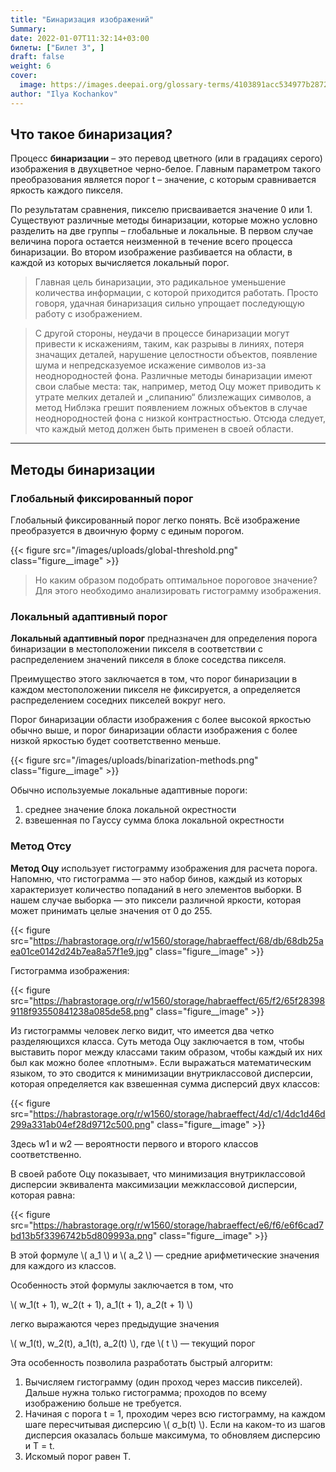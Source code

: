 ```yaml
---
title: "Бинаризация изображений"
Summary:
date: 2022-01-07T11:32:14+03:00
билеты: ["Билет 3", ]
draft: false
weight: 6
cover:
  image: https://images.deepai.org/glossary-terms/4103891acc534977b2872112ce21fef7/binarization.jpg
author: "Ilya Kochankov"
---
```


## Что такое бинаризация?

Процесс **бинаризации** – это перевод цветного (или в градациях серого) изображения в двухцветное черно-белое. 
Главным параметром такого преобразования является порог t – значение, с которым сравнивается яркость каждого пикселя.

По результатам сравнения, пикселю присваивается значение 0 или 1. Существуют различные методы бинаризации, 
которые можно условно разделить на две группы – глобальные и локальные. 
В первом случае величина порога остается неизменной в течение всего процесса бинаризации. 
Во втором изображение разбивается на области, в каждой из которых вычисляется локальный порог.

> Главная цель бинаризации, это радикальное уменьшение количества информации, с которой приходится работать. 
Просто говоря, удачная бинаризация сильно упрощает последующую работу с изображением. 

> С другой стороны, неудачи в процессе бинаризации могут привести к искажениям, таким, как разрывы в линиях, потеря 
значащих деталей, нарушение целостности объектов, появление шума и непредсказуемое искажение символов из-за 
неоднородностей фона. Различные методы бинаризации имеют свои слабые места: так, например, метод Оцу может 
приводить к утрате мелких деталей и „слипанию“ близлежащих символов, а метод Ниблэка грешит появлением ложных 
объектов в случае неоднородностей фона с низкой контрастностью. Отсюда следует, что каждый метод должен быть 
применен в своей области.

---

## Методы бинаризации
### Глобальный фиксированный порог

Глобальный фиксированный порог легко понять. Всё изображение преобразуется в двоичную форму с единым порогом.

{{< figure src="/images/uploads/global-threshold.png"
class="figure__image" >}}

> Но каким образом подобрать оптимальное пороговое значение? Для этого необходимо анализировать гистограмму изображения.

### Локальный адаптивный порог

**Локальный адаптивный порог** предназначен для определения порога бинаризации в местоположении пикселя в соответствии с
распределением значений пикселя в блоке соседства пикселя. 

Преимущество этого заключается в том, что порог бинаризации 
в каждом местоположении пикселя не фиксируется, а определяется распределением соседних пикселей вокруг него. 

Порог бинаризации области изображения с более высокой яркостью обычно выше, и порог бинаризации области изображения с более 
низкой яркостью будет соответственно меньше.

{{< figure src="/images/uploads/binarization-methods.png"
class="figure__image" >}}

Обычно используемые локальные адаптивные пороги: 
1. среднее значение блока локальной окрестности 
2. взвешенная по Гауссу сумма блока локальной окрестности

### Метод Отсу

**Метод Оцу** использует гистограмму изображения для расчета порога. Напомню, что гистограмма — это набор бинов, 
каждый из которых характеризует количество попаданий в него элементов выборки. В нашем случае выборка — это пиксели 
различной яркости, которая может принимать целые значения от 0 до 255.

{{< figure src="https://habrastorage.org/r/w1560/storage/habraeffect/68/db/68db25aea01ce0142d24b7ea8a57f1e9.jpg"
class="figure__image" >}}

Гистограмма изображения:

{{< figure src="https://habrastorage.org/r/w1560/storage/habraeffect/65/f2/65f283989118f93550841238a085de58.png"
class="figure__image" >}}

Из гистограммы человек легко видит, что имеется два четко разделяющихся класса. Суть метода Оцу заключается в том, 
чтобы выставить порог между классами таким образом, чтобы каждый их них был как можно более «плотным». 
Если выражаться математическим языком, то это сводится к минимизации внутриклассовой дисперсии, которая определяется 
как взвешенная сумма дисперсий двух классов:

{{< figure src="https://habrastorage.org/r/w1560/storage/habraeffect/4d/c1/4dc1d46d299a331ab04ef28d9712c500.png"
class="figure__image" >}}

Здесь w1 и w2 — вероятности первого и второго классов соответственно.

В своей работе Оцу показывает, что минимизация внутриклассовой дисперсии эквивалента максимизации межклассовой 
дисперсии, которая равна:

{{< figure src="https://habrastorage.org/r/w1560/storage/habraeffect/e6/f6/e6f6cad7bd13b5f3396742b5d809993a.png"
class="figure__image" >}}

В этой формуле \\( a_1 \\) и \\( a_2 \\) — средние арифметические значения для каждого из классов.

Особенность этой формулы заключается в том, что 

\\(  w_1(t + 1), w_2(t + 1), a_1(t + 1), a_2(t + 1)  \\)

легко выражаются через предыдущие значения 

\\( w_1(t), w_2(t), a_1(t), a_2(t) \\), где \\( t \\) — текущий порог

Эта особенность позволила разработать быстрый алгоритм:

1. Вычисляем гистограмму (один проход через массив пикселей). Дальше нужна только гистограмма; 
проходов по всему изображению больше не требуется.
2. Начиная с порога t = 1, проходим через всю гистограмму, на каждом шаге пересчитывая дисперсию \\( σ_b(t) \\). 
Если на каком-то из шагов дисперсия оказалась больше максимума, то обновляем дисперсию и T = t.
3. Искомый порог равен T.
